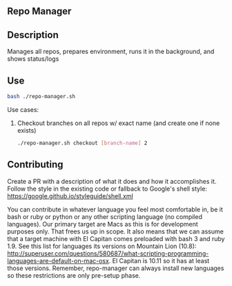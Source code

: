 Repo Manager
------------

## Description

Manages all repos, prepares environment, runs it in the background, and shows status/logs

## Use

```sh
bash ./repo-manager.sh
```

Use cases:

1. Checkout branches on all repos w/ exact name (and create one if none exists)
     
    ```bash
    ./repo-manager.sh checkout [branch-name] 2
    ```

## Contributing

Create a PR with a description of what it does and how it accomplishes it. Follow the style in the existing code or fallback to Google's shell style: https://google.github.io/styleguide/shell.xml

You can contribute in whatever language you feel most comfortable in, be it bash or ruby or python or any other scripting language (no compiled languages). Our primary target are Macs as this is for development purposes only. That frees us up in scope. It also means that we can assume that a target machine with El Capitan comes preloaded with bash 3 and ruby 1.9. See this list for languages its versions on Mountain Lion (10.8): http://superuser.com/questions/580687/what-scripting-programming-languages-are-default-on-mac-osx. El Capitan is 10.11 so it has at least those versions. Remember, repo-manager can always install new languages so these restrictions are only pre-setup phase.
